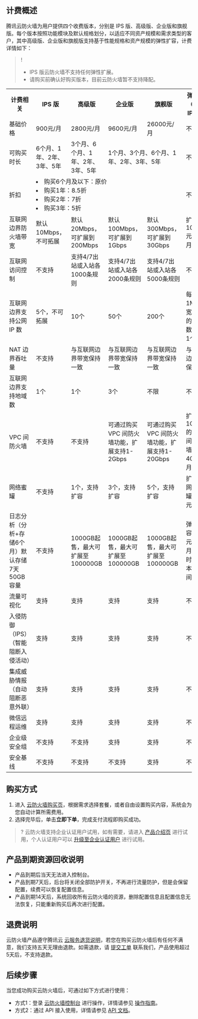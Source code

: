 
## 计费概述
腾讯云防火墙为用户提供四个收费版本，分别是 IPS 版、高级版、企业版和旗舰版。每个版本按照功能模块及默认规格划分，以适应不同资产规模和需求类型的客户，其中高级版、企业版和旗舰版支持基于性能规格和资产规模的弹性扩容，计费详情如下：  
>!  
>- IPS 版云防火墙不支持任何弹性扩展。
>- 请购买前确认好购买版本，目前云防火墙暂不支持降配。

<table>
<tr><th>计费相关</th><th>IPS 版 </th><th>高级版 </th><th>企业版 </th><th>旗舰版</th><th>弹性扩展</br>（不包括 IPS 版）</th></tr>
<tr>
<td> 基础价格 </td><td>900元/月</td><td>2800元/月 </td><td>9600元/月</td><td>26000元/月</td><td>不支持</td>
</tr>
<tr><td>可购买时长</td><td>6个月、1年、2年、3年、5年	</td><td>3个月、6个月、1年、2年、3年、5年</td><td colspan="2">1个月、3个月、6个月、1年、2年、3年、5年</td><td>不支持</td><tr>
<tr>
<td>折扣</td><td colspan="4">	<li>购买6个月及以下：原价	<li>购买1年：8.5折<li>购买2年：7折<li>购买3年：5折</td><td>不支持</td></tr>
<tr>
<td>互联网边界防火墙带宽</td><td>默认10Mbps，不可拓展</td><td>默认20Mbps，可扩展到200Mbps</td><td>默认100Mbps，可扩展到1Gbps</td><td>默认300Mbps，可扩展到30Gbps</td><td>扩展带宽100元/Mbps/月</td></tr>
<tr>
<td>互联网访问控制</td><td>不支持</td><td>支持4/7出站或入站各1000条规则	</td><td>支持4/7出站或入站各2000条规则</td><td>支持4/7出站或入站各5000条规则</td><td>不支持</td></tr>
<tr>
<td>互联网边界支持公网 IP 数	</td><td>5个，不可拓展</td><td>10个</td><td>	50个</td><td>200个	</td><td>每扩展1Mbps带宽，支持的公网 IP 数量增加1个</td></tr>
<tr>
<td>NAT 边界吞吐量	</td><td>不支持</td><td>与互联网边界带宽保持一致</td><td>与互联网边界带宽保持一致</td><td>与互联网边界带宽保持一致</td><td>与互联网边界带宽保持一致</td></tr>
<tr>
<td>互联网边界支持地域数</td><td>1个</td><td>1个	</td><td>3个</td><td>	不限</td><td>不支持</td></tr>
<tr>
<td>VPC 间防火墙</td><td>不支持</td><td>不支持</td><td>	可通过购买 VPC 间防火墙功能，扩展支持1-2Gbps</td><td>	可通过购买 VPC 间防火墙功能，扩展支持1-20Gbps</td><td>扩展1Gbps 的 VPC 间防火墙：4000元/月</td></tr>
<tr>
<td>网络蜜罐</td><td>不支持</td><td>1个，支持扩容</td><td>	3个，支持扩容</td><td>	5个，支持扩容</td><td>扩展1个网络蜜罐：500元/月</td></tr>
<tr>
<td>日志分析（分析+存储6个月）默认存储7天50GB容量</td><td>不支持</td><td>1000GB起售，最大可扩展至100000GB</td><td>	1000GB起售，最大可扩展至100000GB	</td><td>1000GB起售，最大可扩展至100000GB</td><td>弹性扩容：0.5元/GB/月，存储时间与版本购买时间相同</td></tr>
<tr>
<td>流量可视化</td><td>支持</td><td>支持</td><td>支持</td><td>支持</td><td>不支持</td></tr>
<tr>
<td>入侵防御（IPS）<br>（智能阻断入侵活动）</td><td>支持</td><td>支持</td><td>支持</td><td>支持</td><td>不支持</td></tr>
<tr>
<td>集成威胁情报<br>（自动阻断恶意外联）</td><td>支持</td><td>支持</td><td>支持</td><td>支持</td><td>不支持</td></tr>
<tr>
<td>微信远程运维</td><td>支持</td><td>支持</td><td>支持</td><td>支持</td><td>不支持</td></tr>
<tr>
<td>企业级安全组</td><td>不支持</td><td>不支持</td><td>支持</td><td>支持</td><td>不支持</td></tr>
<tr>
<td>安全基线</td><td>不支持</td><td>不支持</td><td>不支持</td><td>支持</td><td>不支持</td></tr>
</table>

## 购买方式
1. 进入 [云防火墙购买页](https://buy.cloud.tencent.com/cfw)，根据需求选择套餐，或者自由设置购买内容，系统会为您自动计算所需费用。
2. 选择完毕后，单击**立即下单**，完成支付流程即购买成功。
>? 云防火墙支持企业认证用户试用，如有需要，请进入 [产品介绍页](https://cloud.tencent.com/product/cfw) 进行试用，个人认证用户可以 [升级至企业认证用户](https://cloud.tencent.com/document/product/378/34075) 进行试用。

## 产品到期资源回收说明
- 产品到期后当天无法进入控制台。
- 产品到期7天后，后台将关闭全部防护开关，不再进行流量防护，但是会保留配置，续费可以恢复配置信息。
- 产品到期14天后，系统回收所有云防火墙的资源，删除配置信息且配置信息无法恢复，只能重新购买后再次进行配置。


## 退费说明
云防火墙产品遵守腾讯云 [云服务退货说明](https://cloud.tencent.com/document/product/555/7440)，若您在购买云防火墙后有任何不满意，我们支持五天无理由退款。如需退款，请 [提交工单](https://console.cloud.tencent.com/workorder/category?level1_id=517&level2_id=727&source=0&data_title=%E5%85%B6%E4%BB%96%E8%85%BE%E8%AE%AF%E4%BA%91%E4%BA%A7%E5%93%81&level3_id=728&radio_title=%E5%8A%9F%E8%83%BD%E5%92%A8%E8%AF%A2&queue=3026&scene_code=17783&step=2) 联系我们，产品使用超过5天后，不支持退款。

## 后续步骤
当您成功购买云防火墙后，可通过如下方式进行使用：
- 方式1：登录 [云防火墙控制台](https://console.cloud.tencent.com/cfw) 进行操作，详情请参见 [操作指南](https://cloud.tencent.com/document/product/1132/46928)。
- 方式2：通过 API 接入使用，详情请参见 [API 文档](https://cloud.tencent.com/document/product/1132/49079)。
